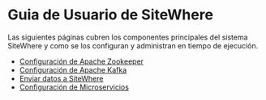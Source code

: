 # Guia de Usuario de SiteWhere

Las siguientes páginas cubren los componentes principales del sistema SiteWhere
y como se los configuran y administran en tiempo de ejecución.

* [Configuración de Apache Zookeeper](./zookeeper-configuration.md)
* [Configuración de Apache Kafka](./kafka-configuration.md)
* [Enviar datos a SiteWhere](./sending-data.md)
* [Configuración de Microservicios](./microservices/README.md)
